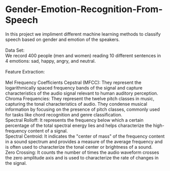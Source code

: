 # Gender-Emotion-Recognition-From-Speech
In this project we impliment different machine learning methods to classify speech based on gender and emotion of the speakers.
<br>
<br>
Data Set:
<br>
We record 400 people (men and women) reading 10 different sentences in 4 emotions: sad, happy, angry, and neutral.
<br>
<br>
Feature Extraction:
<br>
<br>
Mel  Frequency Coefficients Cepstral (MFCC): They represent the logarithmically spaced frequency bands of the signal and capture characteristics of the audio signal relevant to human auditory perception.
<br>
Chroma Frequencies: They represent the twelve pitch classes in music, capturing the tonal characteristics of audio. They condense musical information by focusing on the presence of pitch classes, commonly used for tasks like chord recognition and genre classification.
<br>
Spectral Rolloff: It represents the frequency below which a certain percentage of the total spectral energy lies and helps characterize the high-frequency content of a signal.
<br>
Spectral Centroid: It indicates the "center of mass" of the frequency content in a sound spectrum and provides a measure of the average frequency and is often used to characterize the tonal center or brightness of a sound.
<br>
Zero Crossing: It counts the number of times the audio waveform crosses the zero amplitude axis and is used to characterize the rate of changes in the signal. 




